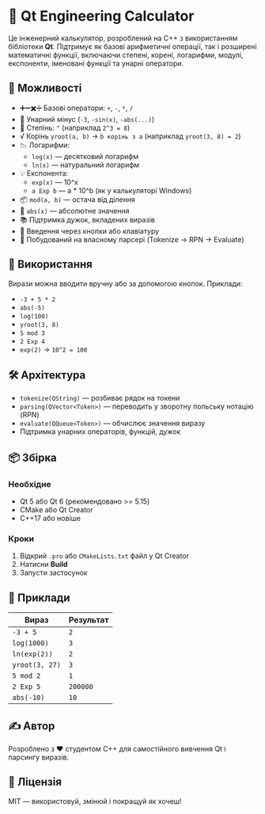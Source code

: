 # 🧮 Qt Engineering Calculator

Це інженерний калькулятор, розроблений на C++ з використанням бібліотеки **Qt**. Підтримує як базові арифметичні операції, так і розширені математичні функції, включаючи степені, корені, логарифми, модулі, експоненти, іменовані функції та унарні оператори.

## 🚀 Можливості

- ➕➖✖️➗ Базові оператори: `+`, `-`, `*`, `/`
- 📌 Унарний мінус (`-3`, `-sin(x)`, `-abs(...)`)
- 🔺 Степінь: `^` (наприклад `2^3 = 8`)
- √ Корінь `yroot(a, b)` → `b корінь з a` (наприклад `yroot(3, 8) = 2`)
- 📉 Логарифми:
  - `log(x)` — десятковий логарифм
  - `ln(x)` — натуральний логарифм
- 💡 Експонента:
  - `exp(x)` — 10^x
  - `a Exp b` — a * 10^b (як у калькуляторі Windows)
- 📦 `mod(a, b)` — остача від ділення
- 📏 `abs(x)` — абсолютне значення
- 📚 Підтримка дужок, вкладених виразів
- 👀 Введення через кнопки або клавіатуру
- 🧠 Побудований на власному парсері (Tokenize → RPN → Evaluate)

## 🔧 Використання

Вирази можна вводити вручну або за допомогою кнопок. Приклади:

- `-3 + 5 * 2`
- `abs(-5)`
- `log(100)`
- `yroot(3, 8)`
- `5 mod 3`
- `2 Exp 4`
- `exp(2)` → `10^2 = 100`

## 🛠 Архітектура

- `tokenize(QString)` — розбиває рядок на токени
- `parsing(QVector<Token>)` — переводить у зворотну польську нотацію (RPN)
- `evaluate(QQueue<Token>)` — обчислює значення виразу
- Підтримка унарних операторів, функцій, дужок

## 📦 Збірка

### Необхідне

- Qt 5 або Qt 6 (рекомендовано >= 5.15)
- CMake або Qt Creator
- C++17 або новіше

### Кроки

1. Відкрий `.pro` або `CMakeLists.txt` файл у Qt Creator
2. Натисни **Build**
3. Запусти застосунок

## 🧪 Приклади

| Вираз               | Результат |
|---------------------|-----------|
| `-3 + 5`            | `2`       |
| `log(1000)`         | `3`       |
| `ln(exp(2))`        | `2`       |
| `yroot(3, 27)`      | `3`       |
| `5 mod 2`           | `1`       |
| `2 Exp 5`           | `200000`  |
| `abs(-10)`          | `10`      |

## ✍️ Автор

Розроблено з ❤️ студентом C++ для самостійного вивчення Qt і парсингу виразів.

## 📃 Ліцензія

MIT — використовуй, змінюй і покращуй як хочеш!
